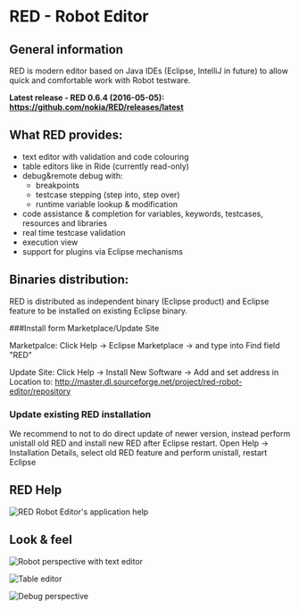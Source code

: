# RED - Robot Editor
## General information 

RED is modern editor based on Java IDEs (Eclipse, IntelliJ in future) to allow quick and comfortable work with Robot testware.

**Latest release - RED 0.6.4 (2016-05-05): https://github.com/nokia/RED/releases/latest**

## What RED provides:
* text editor with validation and code colouring
* table editors like in Ride (currently read-only)
* debug&remote debug with:
	* breakpoints
	* testcase stepping (step into, step over)
	* runtime variable lookup & modification
* code assistance & completion for variables, keywords, testcases, resources and libraries
* real time testcase validation
* execution view
* support for plugins via Eclipse mechanisms

## Binaries distribution:
RED is distributed as independent binary (Eclipse product) and Eclipse feature to be installed on existing Eclipse binary. 

###Install form Marketplace/Update Site

Marketpalce: Click Help -> Eclipse Marketplace -> and type into Find field "RED"

Update Site: Click Help -> Install New Software -> Add and set address in Location to:
http://master.dl.sourceforge.net/project/red-robot-editor/repository

### Update existing RED installation
We recommend to not to do direct update of newer version, instead perform unistall old RED and install new RED after Eclipse restart.
Open Help -> Installation Details, select old RED feature and perform unistall, restart Eclipse

## RED Help
![RED Robot Editor's application help](https://github.com/nokia/RED/tree/master/red_help)
## Look & feel
![](https://github.com/nokia/RED/blob/master/doc/img/red_overview_source_1.png "Robot perspective with text editor")

![](https://github.com/nokia/RED/blob/master/doc/img/red_testcases_table.png "Table editor")

![](https://github.com/nokia/RED/blob/master/doc/img/red_overview_debug.png "Debug perspective")





